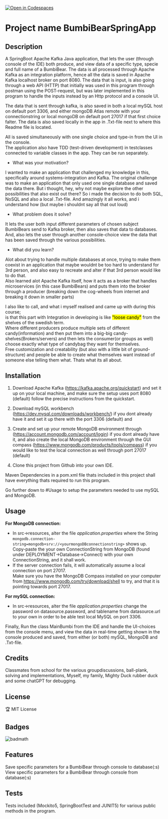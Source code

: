 
[![Open in Codespaces](https://classroom.github.com/assets/launch-codespace-7f7980b617ed060a017424585567c406b6ee15c891e84e1186181d67ecf80aa0.svg)](https://classroom.github.com/open-in-codespaces?assignment_repo_id=11361325)
# Project name BumbiBearSpringApp

## Description

A SpringBoot Apache Kafka Java application, that lets the user (through console of the IDE) both produce, and view data of a specific type, specie and full name of a BumbiBear. The data is all processed through Apache Kafka as an integration platform, hence all the data is saved in Apache Kafka localhost broker on port 8080. The data that is input, is also going through a web API (HTTP) that initially was used in this program through postman using the POST-request, but was later implemented in this program to handle the inputs instead by an Http protocol and a console UI.

The data that is sent through kafka, is also saved in both a local mySQL host on default port 3306, and either mongoDB Atlas remote with your connectionstring or local mongoDB on default port 27017 if that first choice falter. The data is also saved locally in the app in .Txt-file next to where this Readme file is located.

All is saved simultaneously with one single choice and type-in from the UI in the console.
<br> The application also have TDD (test-driven development) in testclasses connected to variable classes in the app. They can be run separately.

- What was your motivation?

I wanted to make an application that challenged my knowledge in this, specifically around systems-integration and Kafka. The original challenge was to make an application that only used one single database and saved the data there. 
But i thought, hey, why not maybe explore the other possibilities that also exist out there? So i made the decision to do both SQL, NoSQL and also a local .Txt-file. And amazingly it all works, and i understand how (but maybe i shouldnt say all that out loud)

- What problem does it solve?

It lets the user both input different parameters of chosen subject BumbiBears send to Kafka broker, then also saves that data to databases. And, also lets the user through another console-choice view the data that has been saved through the various possibilities.

- What did you learn?

Alot about trying to handle multiple databases at once, trying to make them coexist in an application that maybe wouldnt be too hard to understand for 3rd person, and also easy to recreate and alter if that 3rd person would like to do that.
<br> Also learned alot Apache Kafka itself, how it acts as a broker that handles microservices (in this case BumbiBears) and puts them into the broker through a producer (breaking down the cog-wheels from internet and breaking it down in smaller parts)

I also like to call, and what i myself realised and came up with during this course;
<br> is that this part with Integration in developing is like <mark>"loose candy"</mark> from the shelves of the swedish term. 
<br> Where different producers produce multiple sets of different candy(information) and then put them into a big-big candy-shelves(Brokers/servers) and then lets the consumer(or groups as well) choose exactly what type of candybag they want for themselves.
<br> Free customization and creatability (but also with a little bit of ground-structure) and people be able to create what themselves want instead of someone else telling them what. Thats what its all about.

## Installation
1. Download Apache Kafka (https://kafka.apache.org/quickstart) and set it up on your local machine, and make sure the setup uses port 8080 (default) follow the precise instructions from the quickstart.
2. Download mySQL workbench (https://dev.mysql.com/downloads/workbench/) if you dont already have it and set it up there with the port 3306 (default) and
3. Create and set up your remote MongoDB environment through (https://account.mongodb.com/account/login) if you dont already have it, and also create the local MongoDB environment through the GUI compass (https://www.mongodb.com/products/tools/compass) if you would like to test the local connection as well through port 27017 (default)

4. Clone this project from Github into your own IDE.


Maven Dependencies in a pom.xml file thats included in this project shall have everything thats required to run this program.

Go further down to #Usage to setup the parameters needed to use mySQL and MongoDB.

## Usage


<B>For MongoDB connection:</B>
* In src->resources, alter the file <I>application.properties</I> where the String ```mongodb.connection-string=mongodb+srv://<yourmongoDBconnectionstring>``` shows up.  
  Copy-paste the your own ConnectionString from MongoDB (found under DEPLOYMENT->Database->Connect) with your own ConnectionString, and it shall work.
* If the server connection fails, it will automatically assume a local connection on port 27017.  
  Make sure you have the MongoDB Compass installed on your computer from https://www.mongodb.com/try/download/shell to try, and that it is pointing towards port 27017.

<B>For mySQL connection:</B>
* In src->resources, alter the file <I>application.properties</I> 
change the password on datasource.password,  and tablename from datasource.url to your own in order to be able test local MySQL on port 3306.


Finally, Run the class MainBumbi from the IDE and handle the UI-choices from the console menu, and view the data in real-time getting shown in the console produced and saved, from either (or both) mySQL, MongoDB and .Txt-file.


## Credits
Classmates from school for the various groupdiscussions, ball-plank, solving and implementations, Myself, my family, Mighty Duck rubber duck and some chatGPT for debugging.

## License
🏆 MIT License

## Badges
![badmath](https://img.shields.io/badge/Java-100%25-blue)

## Features
Save specific parameters for a BumbiBear through console to database(:s)  
View specific parameters for a BumbiBear through console from database(:s)

## Tests
Tests included (Mockito5, SpringBootTest and JUNIT5) for various public methods in the program.